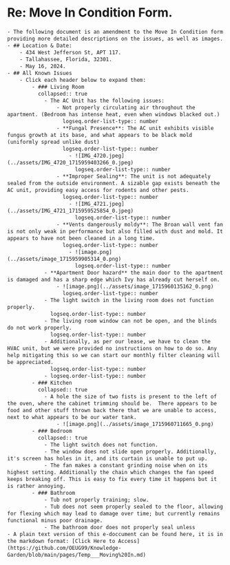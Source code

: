 # **Re: Move In Condition Form.**
	- The following document is an amendment to the Move In Condition form providing more detailed descriptions on the issues, as well as images.
	- ## Location & Date:
		- 434 West Jefferson St, APT 117.
		- Tallahassee, Florida, 32301.
		- May 16, 2024.
	- ## All Known Issues
		- Click each header below to expand them:
			- ### Living Room
			  collapsed:: true
				- The AC Unit has the following issues:
					- Not properly circulating air throughout the apartment. (Bedroom has intense heat, even when windows blacked out.)
					  logseq.order-list-type:: number
					- **Fungal Presence**: The AC unit exhibits visible fungus growth at its base, and what appears to be black mold (uniformly spread unlike dust)
					  logseq.order-list-type:: number
						- ![IMG_4720.jpeg](../assets/IMG_4720_1715959403266_0.jpeg)
						  logseq.order-list-type:: number
					- **Improper Sealing**: The unit is not adequately sealed from the outside environment. A sizable gap exists beneath the AC unit, providing easy access for rodents and other pests. 
					  logseq.order-list-type:: number
						- ![IMG_4721.jpeg](../assets/IMG_4721_1715959525854_0.jpeg)
						  logseq.order-list-type:: number
					- **Vents dangerously moldy**: The Broan wall vent fan is not only weak in performance but also filled with dust and mold. It appears to have not been cleaned in a long time.
					  logseq.order-list-type:: number
						- ![image.png](../assets/image_1715959905314_0.png)
						  logseq.order-list-type:: number
				- **Apartment Door hazard** the main door to the apartment is damaged and has a sharp edge which Ivy has already cut herself on.
					- ![image.png](../assets/image_1715960135162_0.png)
					  logseq.order-list-type:: number
				- The light switch in the living room does not function properly.
				  logseq.order-list-type:: number
				- The living room window can not be open, and the blinds do not work properly.
				  logseq.order-list-type:: number
				- Additionally, as per our lease, we have to clean the HVAC unit, but we were provided no instructions on how to do so. Any help mitigating this so we can start our monthly filter cleaning will be appreciated. 
				  logseq.order-list-type:: number
				- logseq.order-list-type:: number
			- ### Kitchen
			  collapsed:: true
				- A hole the size of two fists is present to the left of the oven, where the cabinet trimming should be.  There appears to be food and other stuff thrown back there that we are unable to access, next to what appears to be our water tank.
					- ![image.png](../assets/image_1715960711665_0.png)
			- ### Bedroom
			  collapsed:: true
				- The light switch does not function.
				- The window does not slide open properly. Additionally, it's screen has holes in it, and its curtain is unable to put up.
				- The fan makes a constant grinding noise when on its highest setting. Additionally the chain which changes the fan speed keeps breaking off. This is easy to fix every time it happens but it is rather annoying.
			- ### Bathroom
				- Tub not properly training; slow.
				- Tub does not seem properly sealed to the floor, allowing for flexing which may lead to damage over time; but currently remains functional minus poor drainage.
				- The bathroom door does not properly seal unless
	- A plain text version of this e-doccument can be found here, it is in the markdown format: [Click Here to Access](https://github.com/OEUG99/Knowledge-Garden/blob/main/pages/Temp___Moving%20In.md)